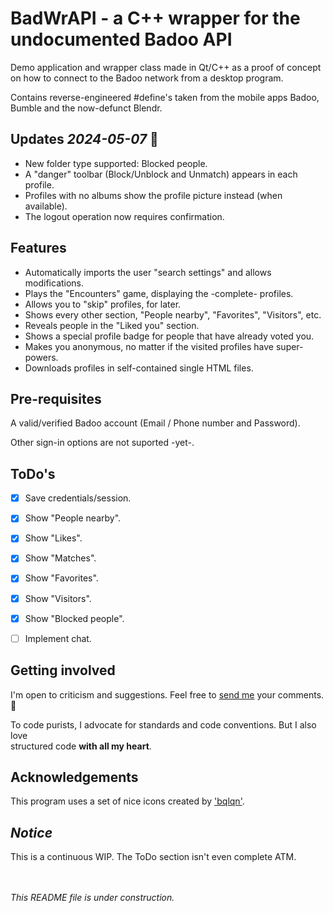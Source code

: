 # BadWrAPI - a C++ wrapper for the undocumented Badoo API
Demo application and wrapper class made in Qt/C++ as a proof of concept
on how to connect to the Badoo network from a desktop program.

Contains reverse-engineered #define's taken from the mobile apps Badoo,
Bumble and the now-defunct Blendr.


Updates _2024-05-07_ 🥳
-------

* New folder type supported: Blocked people.
* A "danger" toolbar (Block/Unblock and Unmatch) appears in each profile.
* Profiles with no albums show the profile picture instead (when available).
* The logout operation now requires confirmation.


Features
--------

* Automatically imports the user "search settings" and allows modifications.
* Plays the "Encounters" game, displaying the -complete- profiles.
* Allows you to "skip" profiles, for later.
* Shows every other section, "People nearby", "Favorites", "Visitors", etc.
* Reveals people in the "Liked you" section.
* Shows a special profile badge for people that have already voted you.
* Makes you anonymous, no matter if the visited profiles have super-powers.
* Downloads profiles in self-contained single HTML files.


Pre-requisites
--------------

A valid/verified Badoo account (Email / Phone number and Password).

Other sign-in options are not suported -yet-.


ToDo's
------

- [x] Save credentials/session.
- [x] Show "People nearby".
- [x] Show "Likes".
- [x] Show "Matches".
- [x] Show "Favorites".
- [x] Show "Visitors".
- [x] Show "Blocked people".
- [ ] Implement chat.


Getting involved
----------------

I'm open to criticism and suggestions. Feel free to [send me](mailto:quark1482@protonmail.com?subject=[GitHub]%20BadWrAPI) your comments. :slightly_smiling_face:

To code purists, I advocate for standards and code conventions. But I also love\
structured code **with all my heart**.


Acknowledgements
----------------

This program uses a set of nice icons created by ['bqlqn'](https://www.flaticon.com/authors/bqlqn).


_Notice_
--------

This is a continuous WIP. The ToDo section isn't even complete ATM.


<br><br>
_This README file is under construction._

